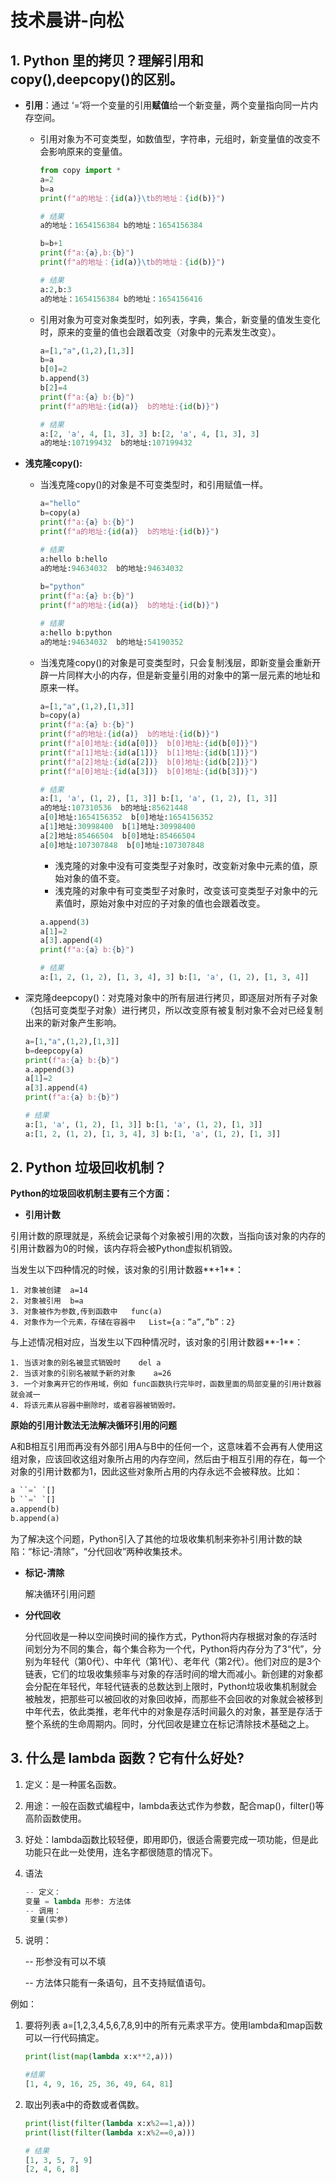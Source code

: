 # 技术晨讲-向松

## 1. Python 里的拷贝？理解引用和 copy(),deepcopy()的区别。

- **引用**：通过 ‘=’将一个变量的引用**赋值**给一个新变量，两个变量指向同一片内存空间。

  - 引用对象为不可变类型，如数值型，字符串，元组时，新变量值的改变不会影响原来的变量值。

    ```python
    from copy import *
    a=2
    b=a
    print(f"a的地址：{id(a)}\tb的地址：{id(b)}")
    
    # 结果
    a的地址：1654156384	b的地址：1654156384
    
    b=b+1
    print(f"a:{a},b:{b}")
    print(f"a的地址：{id(a)}\tb的地址：{id(b)}")
    
    # 结果
    a:2,b:3
    a的地址：1654156384	b的地址：1654156416
    ```

  - 引用对象为可变对象类型时，如列表，字典，集合，新变量的值发生变化时，原来的变量的值也会跟着改变（对象中的元素发生改变）。

    ```python
    a=[1,"a",(1,2),[1,3]]
    b=a
    b[0]=2
    b.append(3)
    b[2]=4
    print(f"a:{a} b:{b}")
    print(f"a的地址:{id(a)}  b的地址:{id(b)}")
    
    # 结果
    a:[2, 'a', 4, [1, 3], 3] b:[2, 'a', 4, [1, 3], 3]
    a的地址:107199432  b的地址:107199432
    ```

- **浅克隆copy():**

  - 当浅克隆copy()的对象是不可变类型时，和引用赋值一样。

    ```python
    a="hello"
    b=copy(a)
    print(f"a:{a} b:{b}")
    print(f"a的地址:{id(a)}  b的地址:{id(b)}")
    
    # 结果
    a:hello b:hello
    a的地址:94634032  b的地址:94634032
            
    b="python"
    print(f"a:{a} b:{b}")
    print(f"a的地址:{id(a)}  b的地址:{id(b)}")
    
    # 结果
    a:hello b:python
    a的地址:94634032  b的地址:54190352
    ```

  - 当浅克隆copy()的对象是可变类型时，只会复制浅层，即新变量会重新开辟一片同样大小的内存，但是新变量引用的对象中的第一层元素的地址和原来一样。

    ```python
    a=[1,"a",(1,2),[1,3]]
    b=copy(a)
    print(f"a:{a} b:{b}")
    print(f"a的地址:{id(a)}  b的地址:{id(b)}")
    print(f"a[0]地址:{id(a[0])}  b[0]地址:{id(b[0])}")
    print(f"a[1]地址:{id(a[1])}  b[1]地址:{id(b[1])}")
    print(f"a[2]地址:{id(a[2])}  b[0]地址:{id(b[2])}")
    print(f"a[0]地址:{id(a[3])}  b[0]地址:{id(b[3])}")
    
    # 结果
    a:[1, 'a', (1, 2), [1, 3]] b:[1, 'a', (1, 2), [1, 3]]
    a的地址:107310536  b的地址:85621448
    a[0]地址:1654156352  b[0]地址:1654156352
    a[1]地址:30998400  b[1]地址:30998400
    a[2]地址:85466504  b[0]地址:85466504
    a[0]地址:107307848  b[0]地址:107307848
    ```

    - 浅克隆的对象中没有可变类型子对象时，改变新对象中元素的值，原始对象的值不变。
    - 浅克隆的对象中有可变类型子对象时，改变该可变类型子对象中的元素值时，原始对象中对应的子对象的值也会跟着改变。

    ```python
    a.append(3)
    a[1]=2
    a[3].append(4)
    print(f"a:{a} b:{b}")
    
    # 结果
    a:[1, 2, (1, 2), [1, 3, 4], 3] b:[1, 'a', (1, 2), [1, 3, 4]]
    ```

- 深克隆deepcopy()：对克隆对象中的所有层进行拷贝，即逐层对所有子对象（包括可变类型子对象）进行拷贝，所以改变原有被复制对象不会对已经复制出来的新对象产生影响。

  ```python
  a=[1,"a",(1,2),[1,3]]
  b=deepcopy(a)
  print(f"a:{a} b:{b}")
  a.append(3)
  a[1]=2
  a[3].append(4)
  print(f"a:{a} b:{b}")
  
  # 结果
  a:[1, 'a', (1, 2), [1, 3]] b:[1, 'a', (1, 2), [1, 3]]
  a:[1, 2, (1, 2), [1, 3, 4], 3] b:[1, 'a', (1, 2), [1, 3]]
  ```

## 2. Python 垃圾回收机制？

**Python的垃圾回收机制主要有三个方面：**

- **引用计数**

引用计数的原理就是，系统会记录每个对象被引用的次数，当指向该对象的内存的引用计数器为0的时候，该内存将会被Python虚拟机销毁。

当发生以下四种情况的时候，该对象的引用计数器**+1**：

	1. 对象被创建  a=14
 	2. 对象被引用  b=a
 	3. 对象被作为参数,传到函数中   func(a)
 	4. 对象作为一个元素，存储在容器中   List={a：”a”,”b”：2}

与上述情况相对应，当发生以下四种情况时，该对象的引用计数器**-1**：

	1. 当该对象的别名被显式销毁时	del a
 	2. 当该对象的引别名被赋予新的对象    a=26
 	3. 一个对象离开它的作用域，例如 func函数执行完毕时，函数里面的局部变量的引用计数器就会减一
 	4. 将该元素从容器中删除时，或者容器被销毁时。

**原始的引用计数法无法解决循环引用的问题**

A和B相互引用而再没有外部引用A与B中的任何一个，这意味着不会再有人使用这组对象，应该回收这组对象所占用的内存空间，然后由于相互引用的存在，每一个对象的引用计数都为1，因此这些对象所占用的内存永远不会被释放。比如：

```python
a ``=` `[]
b ``=` `[]
a.append(b)
b.append(a)
```

为了解决这个问题，Python引入了其他的垃圾收集机制来弥补引用计数的缺陷：“标记-清除”，“分代回收”两种收集技术。

- **标记-清除**

  解决循环引用问题

- **分代回收**

  分代回收是一种以空间换时间的操作方式，Python将内存根据对象的存活时间划分为不同的集合，每个集合称为一个代，Python将内存分为了3“代”，分别为年轻代（第0代）、中年代（第1代）、老年代（第2代）。他们对应的是3个链表，它们的垃圾收集频率与对象的存活时间的增大而减小。新创建的对象都会分配在年轻代，年轻代链表的总数达到上限时，Python垃圾收集机制就会被触发，把那些可以被回收的对象回收掉，而那些不会回收的对象就会被移到中年代去，依此类推，老年代中的对象是存活时间最久的对象，甚至是存活于整个系统的生命周期内。同时，分代回收是建立在标记清除技术基础之上。

## 3. 什么是 lambda 函数？它有什么好处?

1. 定义：是一种匿名函数。
2. 用途：一般在函数式编程中，lambda表达式作为参数，配合map()，filter()等高阶函数使用。
3. 好处：lambda函数比较轻便，即用即仍，很适合需要完成一项功能，但是此功能只在此一处使用，连名字都很随意的情况下。

3. 语法

   ```python
   -- 定义：
   变量 = lambda 形参: 方法体
   -- 调用：
   	变量(实参)
   ```

4. 说明：

   -- 形参没有可以不填

   -- 方法体只能有一条语句，且不支持赋值语句。

例如：

1. 要将列表 a=[1,2,3,4,5,6,7,8,9]中的所有元素求平方。使用lambda和map函数可以一行代码搞定。

   ```python
   print(list(map(lambda x:x**2,a)))
   
   #结果
   [1, 4, 9, 16, 25, 36, 49, 64, 81]
   ```

2. 取出列表a中的奇数或者偶数。

   ```python
   print(list(filter(lambda x:x%2==1,a)))
   print(list(filter(lambda x:x%2==0,a)))
   
   # 结果
   [1, 3, 5, 7, 9]
   [2, 4, 6, 8]
   ```

   